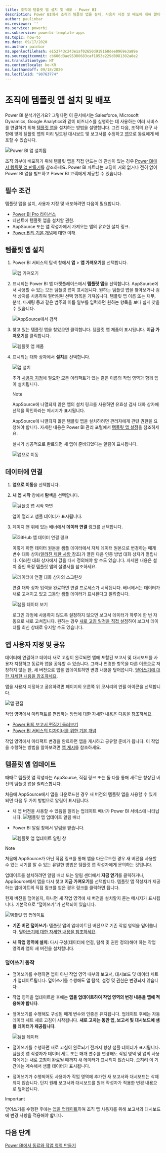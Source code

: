 ```yaml
---
title: 조직에 템플릿 앱 설치 및 배포 - Power BI
description: Power BI에서 조직의 템플릿 앱을 설치, 사용자 지정 및 배포에 대해 알아봅니다.
author: paulinbar
ms.reviewer: ''
ms.service: powerbi
ms.subservice: powerbi-template-apps
ms.topic: how-to
ms.date: 09/17/2020
ms.author: painbar
ms.openlocfilehash: e152743c243e1af02650d919168dee0969e3a89e
ms.sourcegitcommit: cb606d3ae95300683caf1853e229d8981302a8e2
ms.translationtype: HT
ms.contentlocale: ko-KR
ms.lasthandoff: 09/18/2020
ms.locfileid: "90763774"
---
```

# <a name="install-and-distribute-template-apps-in-your-organization"></a>조직에 템플릿 앱 설치 및 배포

Power BI 분석가인가요? 그렇다면 이 문서에서는 Salesforce, Microsoft Dynamics, Google Analytics와 같이 비즈니스를 실행하는 데 사용하는 여러 서비스를 연결하기 위해 [템플릿 앱](service-template-apps-overview.md)을 설치하는 방법을 설명합니다. 그런 다음, 조직의 요구 사항에 맞게 템플릿 앱의 미리 빌드된 대시보드 및 보고서를 수정하고 [앱](../consumer/end-user-apps.md)으로 동료에게 배포할 수 있습니다. 

![Power BI 앱 설치됨](media/service-template-apps-install-distribute/power-bi-get-apps.png)

조직 외부에 배포하기 위해 템플릿 앱을 직접 만드는 데 관심이 있는 경우 [Power BI에서 템플릿 앱 만들기](service-template-apps-create.md)를 참조하세요. Power BI 파트너는 코딩이 거의 없거나 전혀 없이 Power BI 앱을 빌드하고 Power BI 고객에게 제공할 수 있습니다. 

## <a name="prerequisites"></a>필수 조건  

템플릿 앱을 설치, 사용자 지정 및 배포하려면 다음이 필요합니다. 

* [Power BI Pro 라이선스](../fundamentals/service-self-service-signup-for-power-bi.md)
* 테넌트에 템플릿 앱을 설치할 권한.
* AppSource 또는 앱 작성자에서 가져오는 앱의 유효한 설치 링크.
* [Power BI의 기본 개념](../fundamentals/service-basic-concepts.md)에 대한 이해.

## <a name="install-a-template-app"></a>템플릿 앱 설치

1. Power BI 서비스의 탐색 창에서 **앱** > **앱 가져오기**를 선택합니다.

    ![앱 가져오기](media/service-template-apps-install-distribute/power-bi-get-apps-arrow.png)

1. 표시되는 Power BI 앱 마켓플레이스에서 **템플릿 앱**을 선택합니다. AppSource에서 사용할 수 있는 모든 템플릿 앱이 표시됩니다. 원하는 템플릿 앱을 찾아보거나 검색 상자를 사용하여 필터링된 선택 항목을 가져옵니다. 템플릿 앱 이름 또는 재무, 분석, 마케팅 등과 같은 범주의 이름 일부를 입력하면 원하는 항목을 보다 쉽게 찾을 수 있습니다.

    ![AppSource에서 검색](media/service-template-apps-install-distribute/power-bi-appsource.png)

1. 찾고 있는 템플릿 앱을 찾았으면 클릭합니다. 템플릿 앱 제품이 표시됩니다. **지금 가져오기**를 클릭합니다.

   ![템플릿 앱 제품](media/service-template-apps-install-distribute/power-bi-template-app-offer.png)

1. 표시되는 대화 상자에서 **설치**를 선택합니다.

    ![앱 설치](media/service-template-apps-install-distribute/power-install-dialog.png)
    
    추가 [사용자 지정](#customize-and-share-the-app)에 필요한 모든 아티팩트가 있는 같은 이름의 작업 영역과 함께 앱이 설치됩니다.

    > [!NOTE]
    > AppSource에 나열되지 않은 앱의 설치 링크를 사용하면 유효성 검사 대화 상자에 선택을 확인하라는 메시지가 표시됩니다.
    >
    >AppSource에 나열되지 않은 템플릿 앱을 설치하려면 관리자에게 관련 권한을 요청해야 합니다. 자세한 내용은 Power BI 관리 포털에서 [템플릿 앱 설정](../admin/service-admin-portal.md#template-apps-settings)을 참조하세요.

    설치가 성공적으로 완료되면 새 앱이 준비되었다는 알림이 표시됩니다.

    ![앱으로 이동](media/service-template-apps-install-distribute/power-bi-go-to-app.png)

## <a name="connect-to-data"></a>데이터에 연결

1. **앱으로 이동**을 선택합니다.

1. **새 앱 시작** 창에서 **탐색**을 선택합니다.

   ![템플릿 앱 시작 화면](media/service-template-apps-install-distribute/power-bi-template-app-get-started.png)

   앱이 열리고 샘플 데이터가 표시됩니다.

1. 페이지 맨 위에 있는 배너에서 **데이터 연결** 링크를 선택합니다.

   ![GitHub 앱 데이터 연결 링크](media/service-template-apps-install-distribute/power-bi-template-app-connect-data.png)

    이렇게 하면 데이터 원본을 샘플 데이터에서 자체 데이터 원본으로 변경하는 매개 변수 대화 상자([알려진 제한 사항 ](service-template-apps-overview.md#known-limitations) 참조)가 열린 다음 인증 방법 대화 상자가 열립니다. 이러한 대화 상자에서 값을 다시 정의해야 할 수도 있습니다. 자세한 내용은 설치 중인 특정 템플릿 앱의 설명서를 참조하세요.

   ![데이터에 연결 대화 상자의 스크린샷](media/service-template-apps-install-distribute/power-bi-template-app-connect-to-data-dialogs.png)

    연결 대화 상자 입력을 완료하면 연결 프로세스가 시작됩니다. 배너에서는 데이터가 새로 고쳐지고 있고 그동안 샘플 데이터가 표시된다고 알려줍니다.

    ![샘플 데이터 보기](media/service-template-apps-install-distribute/power-bi-template-app-viewing-sample-data.png)

   로그인 과정에 사용하지 않도록 설정하지 않으면 보고서 데이터가 하루에 한 번 자동으로 새로 고쳐집니다. 원하는 경우 [새로 고침 일정을 직접 설정](./refresh-scheduled-refresh.md)하여 보고서 데이터를 최신 상태로 유지할 수도 있습니다.

## <a name="customize-and-share-the-app"></a>앱 사용자 지정 및 공유

데이터에 연결하고 데이터 새로 고침이 완료되면 앱에 포함된 보고서 및 대시보드를 사용자 지정하고 동료와 앱을 공유할 수 있습니다. 그러나 변경한 항목을 다른 이름으로 저장하지 않는 한, 새 버전으로 앱을 업데이트하면 변경 내용을 덮어씁니다. [덮어쓰기에 대한 자세한 내용을 참조하세요](#overwrite-behavior).

앱을 사용자 지정하고 공유하려면 페이지의 오른쪽 위 모서리의 연필 아이콘을 선택합니다.

![앱 편집](media/service-template-apps-install-distribute/power-bi-template-app-edit-app.png)


작업 영역에서 아티팩트를 편집하는 방법에 대한 자세한 내용은 다음을 참조하세요.
* [Power BI의 보고서 편집기 둘러보기](../create-reports/service-the-report-editor-take-a-tour.md)
* [Power BI 서비스의 디자이너를 위한 기본 개념](../fundamentals/service-basic-concepts.md)

작업 영역에서 아티팩트 변경을 완료하면 앱을 게시하고 공유할 준비가 됩니다. 이 작업을 수행하는 방법을 알아보려면 [앱 게시](../collaborate-share/service-create-distribute-apps.md#publish-your-app)를 참조하세요.

## <a name="update-a-template-app"></a>템플릿 앱 업데이트

때때로 템플릿 앱 작성자는 AppSource, 직접 링크 또는 둘 다를 통해 새로운 향상된 버전의 템플릿 앱을 릴리스합니다.

처음에 AppSource에서 앱을 다운로드한 경우 새 버전의 템플릿 앱을 사용할 수 있게 되면 다음 두 가지 방법으로 알림이 표시됩니다.
* 새 앱 버전을 사용할 수 있음을 알리는 업데이트 배너가 Power BI 서비스에 나타납니다.
  ![템플릿 앱 업데이트 알림 배너](media/service-template-apps-install-distribute/power-bi-new-app-version-notification-banner.png)
* Power BI 알림 창에서 알림을 받습니다.


  ![템플릿 앱 업데이트 알림 창](media/service-template-apps-install-distribute/power-bi-new-app-version-notification-pane.png)

>[!NOTE]
>처음에 AppSource가 아닌 직접 링크를 통해 앱을 다운로드한 경우 새 버전을 사용할 수 있는 시기를 알 수 있는 유일한 방법은 템플릿 앱 작성자에게 문의하는 것입니다.

  업데이트를 설치하려면 알림 배너 또는 알림 센터에서 **지금 얻기**를 클릭하거나, AppSource에서 앱을 다시 찾고 **지금 가져오기**를 선택합니다. 템플릿 앱 작성자가 제공하는 업데이트의 직접 링크를 얻은 경우 링크를 클릭하면 됩니다.
  
  현재 버전을 덮어쓸지, 아니면 새 작업 영역에 새 버전을 설치할지 묻는 메시지가 표시됩니다. 기본적으로 “덮어쓰기”가 선택되어 있습니다.

  ![템플릿 앱 업데이트](media/service-template-apps-install-distribute/power-bi-update-app-overwrite.png)

- **기존 버전 덮어쓰기:** 템플릿 앱의 업데이트된 버전으로 기존 작업 영역을 덮어씁니다. [덮어쓰기에 대한 자세한 내용을 참조하세요](#overwrite-behavior).

- **새 작업 영역에 설치:** 다시 구성(데이터에 연결, 탐색 및 권한 정의)해야 하는 작업 영역과 앱의 새 버전을 설치합니다.

### <a name="overwrite-behavior"></a>덮어쓰기 동작

* 덮어쓰기를 수행하면 앱이 아닌 작업 영역 내부의 보고서, 대시보드 및 데이터 세트가 업데이트됩니다. 덮어쓰기를 수행해도 앱 탐색, 설정 및 권한은 변경되지 않습니다.
* 작업 영역을 업데이트한 후에는 **앱을 업데이트하여 작업 영역의 변경 내용을 앱에 적용해야 합니다**.
* 덮어쓰기를 수행해도 구성된 매개 변수와 인증은 유지됩니다. 업데이트 후에는 자동 데이터 세트 새로 고침이 시작됩니다. **새로 고치는 동안 앱, 보고서 및 대시보드에 샘플 데이터가 제공됩니다**.

  ![샘플 데이터](media/service-template-apps-install-distribute/power-bi-sample-data.png)

* 덮어쓰기를 수행하면 새로 고침이 완료되기 전까지 항상 샘플 데이터가 표시됩니다. 템플릿 앱 작성자가 데이터 세트 또는 매개 변수를 변경해도 작업 영역 및 앱의 사용자에게는 새로 고침이 완료될 때까지 새 데이터가 표시되지 않습니다. 오히려 이 기간에는 계속해서 샘플 데이터가 표시됩니다.
* 덮어쓰기가 수행되어도 사용자가 작업 영역에 추가한 새 보고서와 대시보드는 삭제되지 않습니다. 단지 원래 보고서와 대시보드를 원래 작성자가 적용한 변경 내용으로 덮어씁니다.

>[!IMPORTANT]
>덮어쓰기를 수행한 후에는 [앱을 업데이트](#customize-and-share-the-app)하여 조직 앱 사용자를 위해 보고서와 대시보드에 변경 사항을 적용해야 합니다.

## <a name="next-steps"></a>다음 단계

[Power BI에서 동료와 작업 영역 만들기](../collaborate-share/service-create-the-new-workspaces.md)

